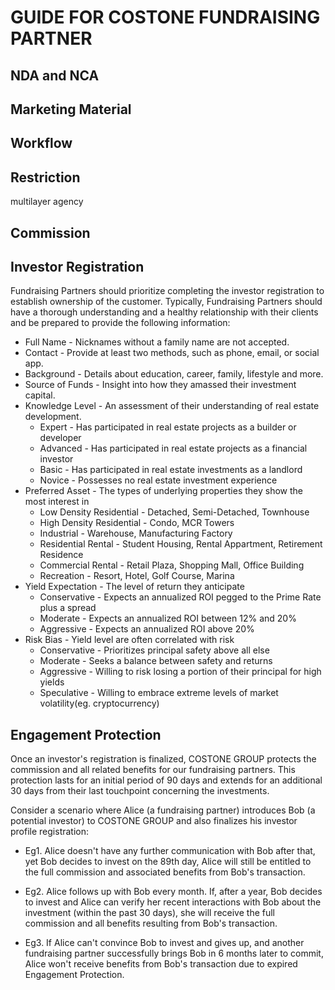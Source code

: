 # GUIDE FOR COSTONE FUNDRAISING PARTNER

## NDA and NCA

## Marketing Material

## Workflow

## Restriction
multilayer agency

## Commission

## Investor Registration
Fundraising Partners should prioritize completing the investor registration to establish ownership of the customer. Typically, Fundraising Partners should have a thorough understanding and a healthy relationship with their clients and be prepared to provide the following information:

* Full Name - Nicknames without a family name are not accepted.
* Contact - Provide at least two methods, such as phone, email, or social app.
* Background - Details about education, career, family, lifestyle and more.
* Source of Funds - Insight into how they amassed their investment capital.
* Knowledge Level - An assessment of their understanding of real estate development.
    - Expert - Has participated in real estate projects as a builder or developer
    - Advanced - Has participated in real estate projects as a financial investor
    - Basic - Has participated in real estate investments as a landlord
    - Novice - Possesses no real estate investment experience
* Preferred Asset - The types of underlying properties they show the most interest in
    - Low Density Residential - Detached, Semi-Detached, Townhouse
    - High Density Residential - Condo, MCR Towers
    - Industrial - Warehouse, Manufacturing Factory
    - Residential Rental - Student Housing, Rental Appartment, Retirement Residence
    - Commercial Rental - Retail Plaza, Shopping Mall, Office Building
    - Recreation - Resort, Hotel, Golf Course, Marina
* Yield Expectation - The level of return they anticipate
    - Conservative - Expects an annualized ROI pegged to the Prime Rate plus a spread
    - Moderate - Expects an annualized ROI between 12% and 20%
    - Aggressive - Expects an annualized ROI above 20%
* Risk Bias - Yield level are often correlated with risk
    - Conservative - Prioritizes principal safety above all else
    - Moderate - Seeks a balance between safety and returns
    - Aggressive - Willing to risk losing a portion of their principal for high yields
    - Speculative - Willing to embrace extreme levels of market volatility(eg. cryptocurrency)

## Engagement Protection

Once an investor's registration is finalized, COSTONE GROUP protects the commission and all related benefits for our fundraising partners. This protection lasts for an initial period of 90 days and extends for an additional 30 days from their last touchpoint concerning the investments.

Consider a scenario where Alice (a fundraising partner) introduces Bob (a potential investor) to COSTONE GROUP and also finalizes his investor profile registration:

* Eg1. Alice doesn't have any further communication with Bob after that, yet Bob decides to invest on the 89th day, Alice will still be entitled to the full commission and associated benefits from Bob's transaction.

* Eg2. Alice follows up with Bob every month. If, after a year, Bob decides to invest and Alice can verify her recent interactions with Bob about the investment (within the past 30 days), she will receive the full commission and all benefits resulting from Bob's transaction.

* Eg3.  If Alice can't convince Bob to invest and gives up, and another fundraising partner successfully brings Bob in 6 months later to commit, Alice won't receive benefits from Bob's transaction due to expired Engagement Protection.
